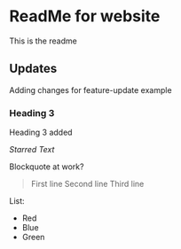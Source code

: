 # ReadMe for website

This is the readme

## Updates

Adding changes for feature-update example

### Heading 3

Heading 3 added

*Starred Text*

Blockquote at work?
> First line
> Second line
> Third line

List:
* Red
* Blue
* Green
